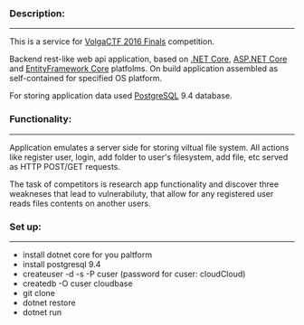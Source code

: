 ### Description:
---

This is a service for [VolgaCTF 2016 Finals](https://volgactf.ru/) competition.

Backend rest-like web api application, based on [.NET Core](https://www.microsoft.com/net/core), [ASP.NET Core](http://www.asp.net/core) and [EntityFramework Core](https://docs.efproject.net/en/latest/) platfolms.
On build application assembled as self-contained for specified OS platform.

For storing application data used [PostgreSQL](https://www.postgresql.org/) 9.4 database.

### Functionality:
---

Application emulates a server side for storing viltual file system.
All actions like register user, login, add folder to user's filesystem, add file, etc served as HTTP POST/GET requests.

The task of competitors is research app functionality and discover three weakneses that lead to vulnerabiluty, that allow for any registered user reads files contents on another users.

### Set up:
---
- install dotnet core for you paltform
- install postgresql 9.4
- createuser -d -s -P cuser (password for cuser: cloudCloud)
- createdb -O cuser cloudbase
- git clone
- dotnet restore
- dotnet run
